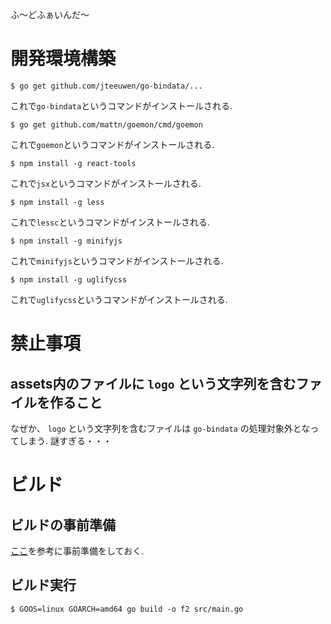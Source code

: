 ふ〜どふぁいんだ〜

# 開発環境構築

```
$ go get github.com/jteeuwen/go-bindata/...
```

これで```go-bindata```というコマンドがインストールされる.

```
$ go get github.com/mattn/goemon/cmd/goemon
```

これで```goemon```というコマンドがインストールされる.

```
$ npm install -g react-tools
```

これで```jsx```というコマンドがインストールされる.

```
$ npm install -g less
```

これで```lessc```というコマンドがインストールされる.

```
$ npm install -g minifyjs
```

これで```minifyjs```というコマンドがインストールされる.

```
$ npm install -g uglifycss
```

これで```uglifycss```というコマンドがインストールされる.

# 禁止事項

## assets内のファイルに ``` logo ``` という文字列を含むファイルを作ること

なぜか、 ``` logo ``` という文字列を含むファイルは ``` go-bindata ``` の処理対象外となってしまう.
謎すぎる・・・

# ビルド

## ビルドの事前準備

[ここ](http://qiita.com/Jxck_/items/02185f51162e92759ebe#2-2)を参考に事前準備をしておく.

## ビルド実行

```
$ GOOS=linux GOARCH=amd64 go build -o f2 src/main.go
```


